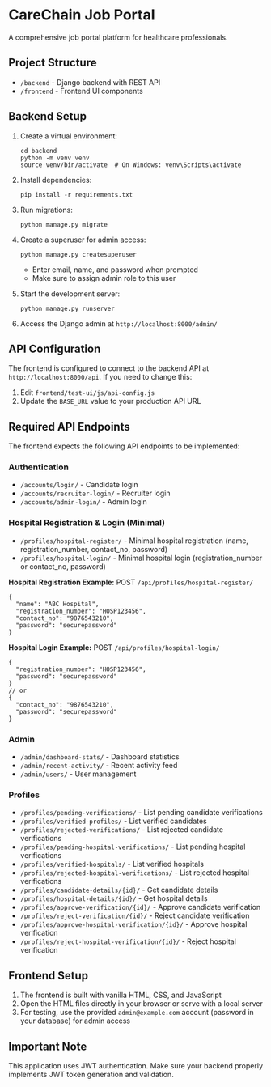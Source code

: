 # CareChain Job Portal

A comprehensive job portal platform for healthcare professionals.

## Project Structure

- `/backend` - Django backend with REST API
- `/frontend` - Frontend UI components

## Backend Setup

1. Create a virtual environment:
   ```
   cd backend
   python -m venv venv
   source venv/bin/activate  # On Windows: venv\Scripts\activate
   ```

2. Install dependencies:
   ```
   pip install -r requirements.txt
   ```

3. Run migrations:
   ```
   python manage.py migrate
   ```

4. Create a superuser for admin access:
   ```
   python manage.py createsuperuser
   ```
   - Enter email, name, and password when prompted
   - Make sure to assign admin role to this user

5. Start the development server:
   ```
   python manage.py runserver
   ```

6. Access the Django admin at `http://localhost:8000/admin/`

## API Configuration

The frontend is configured to connect to the backend API at `http://localhost:8000/api`. If you need to change this:

1. Edit `frontend/test-ui/js/api-config.js`
2. Update the `BASE_URL` value to your production API URL

## Required API Endpoints

The frontend expects the following API endpoints to be implemented:

### Authentication
- `/accounts/login/` - Candidate login
- `/accounts/recruiter-login/` - Recruiter login
- `/accounts/admin-login/` - Admin login

### Hospital Registration & Login (Minimal)
- `/profiles/hospital-register/` - Minimal hospital registration (name, registration_number, contact_no, password)
- `/profiles/hospital-login/` - Minimal hospital login (registration_number or contact_no, password)

**Hospital Registration Example:**
POST `/api/profiles/hospital-register/`
```
{
  "name": "ABC Hospital",
  "registration_number": "HOSP123456",
  "contact_no": "9876543210",
  "password": "securepassword"
}
```

**Hospital Login Example:**
POST `/api/profiles/hospital-login/`
```
{
  "registration_number": "HOSP123456",
  "password": "securepassword"
}
// or
{
  "contact_no": "9876543210",
  "password": "securepassword"
}
```

### Admin
- `/admin/dashboard-stats/` - Dashboard statistics
- `/admin/recent-activity/` - Recent activity feed
- `/admin/users/` - User management

### Profiles
- `/profiles/pending-verifications/` - List pending candidate verifications
- `/profiles/verified-profiles/` - List verified candidates
- `/profiles/rejected-verifications/` - List rejected candidate verifications
- `/profiles/pending-hospital-verifications/` - List pending hospital verifications
- `/profiles/verified-hospitals/` - List verified hospitals
- `/profiles/rejected-hospital-verifications/` - List rejected hospital verifications
- `/profiles/candidate-details/{id}/` - Get candidate details
- `/profiles/hospital-details/{id}/` - Get hospital details
- `/profiles/approve-verification/{id}/` - Approve candidate verification
- `/profiles/reject-verification/{id}/` - Reject candidate verification
- `/profiles/approve-hospital-verification/{id}/` - Approve hospital verification
- `/profiles/reject-hospital-verification/{id}/` - Reject hospital verification

## Frontend Setup

1. The frontend is built with vanilla HTML, CSS, and JavaScript
2. Open the HTML files directly in your browser or serve with a local server
3. For testing, use the provided `admin@example.com` account (password in your database) for admin access

## Important Note

This application uses JWT authentication. Make sure your backend properly implements JWT token generation and validation. 